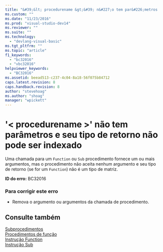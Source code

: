```yaml
---
title: "&#39;&lt; procedurename &gt;&#39; n&#227;o tem par&#226;metros e seu tipo de retorno n&#227;o pode ser indexado | Microsoft Docs"
ms.custom: ""
ms.date: "11/23/2016"
ms.prod: "visual-studio-dev14"
ms.reviewer: ""
ms.suite: ""
ms.technology: 
  - "devlang-visual-basic"
ms.tgt_pltfrm: ""
ms.topic: "article"
f1_keywords: 
  - "bc32016"
  - "vbc32016"
helpviewer_keywords: 
  - "BC32016"
ms.assetid: beead513-c237-4c04-8a18-56f075b84712
caps.latest.revision: 8
caps.handback.revision: 8
author: "stevehoag"
ms.author: "shoag"
manager: "wpickett"
---
```

# &#39;&lt; procedurename &gt;&#39; n&#227;o tem par&#226;metros e seu tipo de retorno n&#227;o pode ser indexado
Uma chamada para um `Function` ou `Sub` procedimento fornece um ou mais argumentos, mas o procedimento não aceita nenhum argumento e seu tipo de retorno \(se for um `Function`\) não é um tipo de matriz.  
  
 **ID do erro:** BC32016  
  
### Para corrigir este erro  
  
-   Remova o argumento ou argumentos da chamada de procedimento.  
  
## Consulte também  
 [Subprocedimentos](../../visual-basic/programming-guide/language-features/procedures/sub-procedures.md)   
 [Procedimentos de função](../../visual-basic/programming-guide/language-features/procedures/function-procedures.md)   
 [Instrução Function](../../visual-basic/language-reference/statements/function-statement.md)   
 [Instrução Sub](../../visual-basic/language-reference/statements/sub-statement.md)
